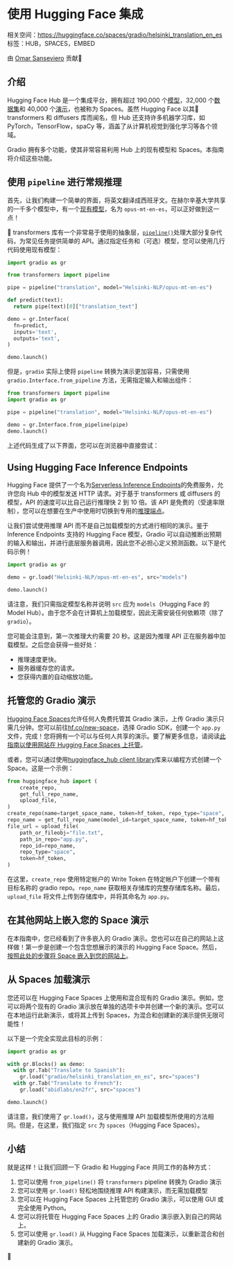 # 使用 Hugging Face 集成

相关空间：https://huggingface.co/spaces/gradio/helsinki_translation_en_es
标签：HUB，SPACES，EMBED

由 <a href="https://huggingface.co/osanseviero">Omar Sanseviero</a> 贡献🦙

## 介绍

Hugging Face Hub 是一个集成平台，拥有超过 190,000 个[模型](https://huggingface.co/models)，32,000 个[数据集](https://huggingface.co/datasets)和 40,000 个[演示](https://huggingface.co/spaces)，也被称为 Spaces。虽然 Hugging Face 以其🤗 transformers 和 diffusers 库而闻名，但 Hub 还支持许多机器学习库，如 PyTorch，TensorFlow，spaCy 等，涵盖了从计算机视觉到强化学习等各个领域。

Gradio 拥有多个功能，使其非常容易利用 Hub 上的现有模型和 Spaces。本指南将介绍这些功能。

## 使用 `pipeline` 进行常规推理

首先，让我们构建一个简单的界面，将英文翻译成西班牙文。在赫尔辛基大学共享的一千多个模型中，有一个[现有模型](https://huggingface.co/Helsinki-NLP/opus-mt-en-es)，名为 `opus-mt-en-es`，可以正好做到这一点！

🤗 transformers 库有一个非常易于使用的抽象层，[`pipeline()`](https://huggingface.co/docs/transformers/v4.16.2/en/main_classes/pipelines#transformers.pipeline)处理大部分复杂代码，为常见任务提供简单的 API。通过指定任务和（可选）模型，您可以使用几行代码使用现有模型：

```python
import gradio as gr

from transformers import pipeline

pipe = pipeline("translation", model="Helsinki-NLP/opus-mt-en-es")

def predict(text):
  return pipe(text)[0]["translation_text"]

demo = gr.Interface(
  fn=predict,
  inputs='text',
  outputs='text',
)

demo.launch()
```

但是，`gradio` 实际上使将 `pipeline` 转换为演示更加容易，只需使用 `gradio.Interface.from_pipeline` 方法，无需指定输入和输出组件：

```python
from transformers import pipeline
import gradio as gr

pipe = pipeline("translation", model="Helsinki-NLP/opus-mt-en-es")

demo = gr.Interface.from_pipeline(pipe)
demo.launch()
```

上述代码生成了以下界面，您可以在浏览器中直接尝试：

<gradio-app space="Helsinki-NLP/opus-mt-en-es"></gradio-app>

## Using Hugging Face Inference Endpoints

Hugging Face 提供了一个名为[Serverless Inference Endpoints](https://huggingface.co/inference-api)的免费服务，允许您向 Hub 中的模型发送 HTTP 请求。对于基于 transformers 或 diffusers 的模型，API 的速度可以比自己运行推理快 2 到 10 倍。该 API 是免费的（受速率限制），您可以在想要在生产中使用时切换到专用的[推理端点](https://huggingface.co/pricing)。

让我们尝试使用推理 API 而不是自己加载模型的方式进行相同的演示。鉴于 Inference Endpoints 支持的 Hugging Face 模型，Gradio 可以自动推断出预期的输入和输出，并进行底层服务器调用，因此您不必担心定义预测函数。以下是代码示例！

```python
import gradio as gr

demo = gr.load("Helsinki-NLP/opus-mt-en-es", src="models")

demo.launch()
```

请注意，我们只需指定模型名称并说明 `src` 应为 `models`（Hugging Face 的 Model Hub）。由于您不会在计算机上加载模型，因此无需安装任何依赖项（除了 `gradio`）。

您可能会注意到，第一次推理大约需要 20 秒。这是因为推理 API 正在服务器中加载模型。之后您会获得一些好处：

- 推理速度更快。
- 服务器缓存您的请求。
- 您获得内置的自动缩放功能。

## 托管您的 Gradio 演示

[Hugging Face Spaces](https://hf.co/spaces)允许任何人免费托管其 Gradio 演示，上传 Gradio 演示只需几分钟。您可以前往[hf.co/new-space](https://huggingface.co/new-space)，选择 Gradio SDK，创建一个 `app.py` 文件，完成！您将拥有一个可以与任何人共享的演示。要了解更多信息，请阅读[此指南以使用网站在 Hugging Face Spaces 上托管](https://huggingface.co/blog/gradio-spaces)。

或者，您可以通过使用[huggingface_hub client library](https://huggingface.co/docs/huggingface_hub/index)库来以编程方式创建一个 Space。这是一个示例：

```python
from huggingface_hub import (
    create_repo,
    get_full_repo_name,
    upload_file,
)
create_repo(name=target_space_name, token=hf_token, repo_type="space", space_sdk="gradio")
repo_name = get_full_repo_name(model_id=target_space_name, token=hf_token)
file_url = upload_file(
    path_or_fileobj="file.txt",
    path_in_repo="app.py",
    repo_id=repo_name,
    repo_type="space",
    token=hf_token,
)
```

在这里，`create_repo` 使用特定帐户的 Write Token 在特定帐户下创建一个带有目标名称的 gradio repo。`repo_name` 获取相关存储库的完整存储库名称。最后，`upload_file` 将文件上传到存储库中，并将其命名为 `app.py`。

## 在其他网站上嵌入您的 Space 演示

在本指南中，您已经看到了许多嵌入的 Gradio 演示。您也可以在自己的网站上这样做！第一步是创建一个包含您想展示的演示的 Hugging Face Space。然后，[按照此处的步骤将 Space 嵌入到您的网站上](/sharing-your-app/#embedding-hosted-spaces)。

## 从 Spaces 加载演示

您还可以在 Hugging Face Spaces 上使用和混合现有的 Gradio 演示。例如，您可以将两个现有的 Gradio 演示放在单独的选项卡中并创建一个新的演示。您可以在本地运行此新演示，或将其上传到 Spaces，为混合和创建新的演示提供无限可能性！

以下是一个完全实现此目标的示例：

```python
import gradio as gr

with gr.Blocks() as demo:
  with gr.Tab("Translate to Spanish"):
    gr.load("gradio/helsinki_translation_en_es", src="spaces")
  with gr.Tab("Translate to French"):
    gr.load("abidlabs/en2fr", src="spaces")

demo.launch()
```

请注意，我们使用了 `gr.load()`，这与使用推理 API 加载模型所使用的方法相同。但是，在这里，我们指定 `src` 为 `spaces`（Hugging Face Spaces）。

## 小结

就是这样！让我们回顾一下 Gradio 和 Hugging Face 共同工作的各种方式：

1. 您可以使用 `from_pipeline()` 将 `transformers` pipeline 转换为 Gradio 演示
2. 您可以使用 `gr.load()` 轻松地围绕推理 API 构建演示，而无需加载模型
3. 您可以在 Hugging Face Spaces 上托管您的 Gradio 演示，可以使用 GUI 或完全使用 Python。
4. 您可以将托管在 Hugging Face Spaces 上的 Gradio 演示嵌入到自己的网站上。
5. 您可以使用 `gr.load()` 从 Hugging Face Spaces 加载演示，以重新混合和创建新的 Gradio 演示。

🤗
